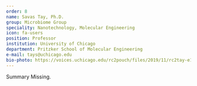 ```yaml
---
order: 8
name: Savas Tay, Ph.D.
group: Microbiome Group
speciality: Nanotechnology, Molecular Engineering
icon: fa-users
position: Professor
institution: University of Chicago
department: Pritzker School of Molecular Engineering
e-mail: tays@uchicago.edu
bio-photo: https://voices.uchicago.edu/rc2pouch/files/2019/11/rc2tay-e1573842068358.jpg
---
```


Summary Missing.
